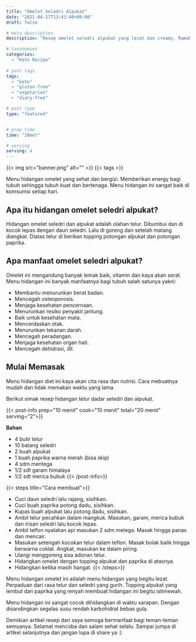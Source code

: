 ```yaml
---
title: "Omelet Seledri Alpukat"
date: "2021-04-17T13:43:40+00:00"
draft: false

# meta description
description: "Resep omelet seledri alpukat yang lezat dan creamy. Ramah untuk keto dan vegetarian."

# taxonomies
categories:
  - "Keto Recipe"
  
# post tags
tags:
  - "keto"
  - "gluten-free"
  - "vegetarian"
  - "diary-free"

# post type
type: "featured"


# prep time
time: "20mnt"

# serving
serving: 4
---
```


{{< img src="banner.png" alt="" >}}
{{< tags >}}

Menu hidangan omelet yang sehat dan bergizi. Memberikan energy bagi tubuh sehingga tubuh kuat dan bertenaga. Menu hidangan ini sangat baik di komsumsi setiap hari.

## Apa itu hidangan omelet seledri alpukat?

Hidangan omelet seledri dan alpukat adalah olahan telur. Dibumbui dan di kocok lepas dengan daun seledri. Lalu di goreng dan setelah matang diangkat. Diatas telur di berikan topping potongan alpukat dan potongan paprika.

## Apa manfaat omelet seledri alpukat?

Omelet ini mengandung banyak lemak baik, vitamin dan kaya akan serat. Menu hidangan ini banyak manfaatnya bagi tubuh salah satunya yakni:
- Membantu menurunkan berat badan.
- Mencegah osteoporosis.
- Menjaga kesehatan pencernaan.
- Menurunkan resiko penyakit jantung.
- Baik untuk kesehatan mata.
- Mencerdaskan otak.
- Menurunkan tekanan darah.
- Mencegah peradangan.
- Menjaga kesehatan organ hati.
- Mencegah dehidrasi, dll.

## Mulai Memasak
Menu hidangan diet ini kaya akan cita rasa dan nutrisi. Cara mebuatnya mudah dan tidak memakan waktu yang lama.

Berikut simak  resep hidangan telur dadar seledri dan alpukat.

{{< post-info prep="10 menit" cook="10 menit" total="20 menit" serving="2">}}

__Bahan__

- 4 butir telur
- 10 batang seledri
- 2 buah alpukat
- 1 buah paprika warna merah (bisa skip)
- 4 sdm mentega
- 1/2 sdt garam himalaya
- 1/2 sdt merica bubuk
{{< /post-info>}}

{{< steps title="Cara membuat">}}
- Cuci daun seledri lalu rajang, sisihkan.
- Cuci buah paprika potong dadu, sisihkan.
- Kupas buah alpukat lalu potong dadu, sisihkan.
- Ambil telur pecahkan dalam mangkuk. Masukan, garam, merica bubuk dan irisan seledri lalu kocok lepas.
- Ambil telfon nyalakan api masukan 2 sdm metega. Masak hingga panas dan mencair.
- Masukan setengah kocokan telur dalam teflon. Masak bolak balik hingga berwarna coklat. Angkat, masukan ke dalam piring.
-  Ulangi menggoreng sisa adonan telur.
- Hidangkan omelet dengan topping alpukat dan paprika di atasnya.
- Hidangkan ketika masih hangat.
{{< /steps>}}

Menu hidangan omelet ini adalah menu hidangan yang begitu lezat. Perpaduan dari rasa telur dan seledri yang gurih. Topping alpukat yang lembut dan paprika yang renyah membuat hidangan ini begitu istimewah.

Menu hidangan ini sangat cocok dihidangkan di waktu sarapan. Dengan disandingkan segelas susu rendah karbohidrat bebas gula.

Demikian artikel resep dari saya semoga bermanfaat bagi teman-teman semuanya. Selamat mencoba dan salam sehat selalu. Sampai jumpa di artikel selanjutnya dan jangan lupa di share ya :)